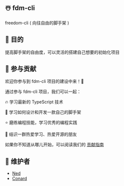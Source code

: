 ## ☃️ fdm-cli
freedom-cli ( 向往自由的脚手架 )

## 📜 目的
提高脚手架的自由度，可以灵活的搭建自己想要的初始化项目

## 🤝 参与贡献
欢迎你参与到 fdm-cli 项目的建设中来！🎉

通过参与 fdm-cli 项目，我们可以一起：

🔥 学习最新的 TypeScript 技术

🎁 学习如何设计和开发一款自己的脚手架

⭐ 磨练编程技能，学习优秀的编程实践

🎊 结识一群热爱学习、热爱开源的朋友

如果你不知道从哪儿开始，可以阅读我们的 [贡献指南](https://github.com/wangenze267/fdm-cli/blob/main/Contributor.md)

## 🌠 维护者
- [Ned](https://github.com/wangenze267)
- [Conard](https://github.com/Conard-Ferenc)
